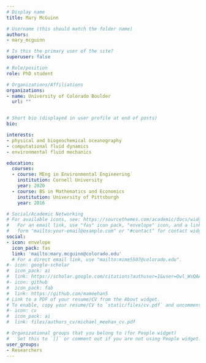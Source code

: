 ```yaml
---
# Display name
title: Mary McGuinn

# Username (this should match the folder name)
authors:
- mary_mcguinn

# Is this the primary user of the site?
superuser: false

# Role/position
role: PhD student

# Organizations/Affiliations
organizations:
- name: University of Colorado Boulder
  url: ""


# Short bio (displayed in user profile at end of posts)
bio: 

interests:
- physical and biogeochemical oceanography
- computational fluid dynamics
- environmental fluid mechanics

education:
  courses:
  - course: MEng in Environmental Engineering
    institution: Cornell University
    year: 2020
  - course: BS in Mathematics and Economics
    institution: University of Pittsburgh
    year: 2016

# Social/Academic Networking
# For available icons, see: https://sourcethemes.com/academic/docs/widgets/#icons
#   For an email link, use "fas" icon pack, "envelope" icon, and a link in the
#   form "mailto:your-email@example.com" or "#contact" for contact widget.
social:
- icon: envelope
  icon_pack: fas
  link: 'mailto:mary.mcguinn@colorado.edu'  
  # For a direct email link, use "mailto:mime5507@colorado.edu".
#- icon: google-scholar
#  icon_pack: ai
#  link: https://scholar.google.com/citations?authuser=1&user=Owl_WsQAAAAJ
#- icon: github
#  icon_pack: fab
#  link: https://github.com/mameehan5
# Link to a PDF of your resume/CV from the About widget.
# To enable, copy your resume/CV to `static/files/cv.pdf` and uncomment the lines below.  
#- icon: cv
#  icon_pack: ai
#  link: files/authors_cv/michael_meehan_cv.pdf

# Organizational groups that you belong to (for People widget)
#   Set this to `[]` or comment out if you are not using People widget.  
user_groups:
- Researchers
---
```

